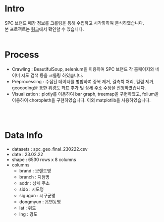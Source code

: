 # Intro
SPC 브랜드 매장 정보를 크롤링을 통해 수집하고 시각화하여 분석하였습니다.<br> 
본 프로젝트는 [링크](https://hellp-world.tistory.com/327)에서 확인할 수 있습니다.
<br>
<br>

# Process
- Crawling : BeautifulSoup, selenium을 이용하여 SPC 브랜드 각 홈페이지와 네이버 지도 검색 등을 크롤링 하였습니다.
- Preprocessing : 수집된 데이터를 병합하여 중복 제거, 결측치 처리, 컬럼 제거, geocoding을 통한 위경도 좌표 추가 및 상세 주소 수정을 진행하였습니다.
- Visualization : plotly를 이용하여 bar graph, treemap을 구현하였고, folium을 이용하여 choropleth을 구현하였습니다. 이외 matplotlib을 사용하였습니다.
<br>
<br>

# Data Info
- datasets : spc_geo_final_230222.csv
- date : 23.02.22 
- shape : 6530 rows x 8 columns
- columns 
	- brand : 브랜드명
	- branch : 지점명
	- addr : 상세 주소
	- sido : 시도명
	- sigugun : 시구군명
	- dongmyun : 읍면동명
	- lat : 위도
	- lng : 경도
